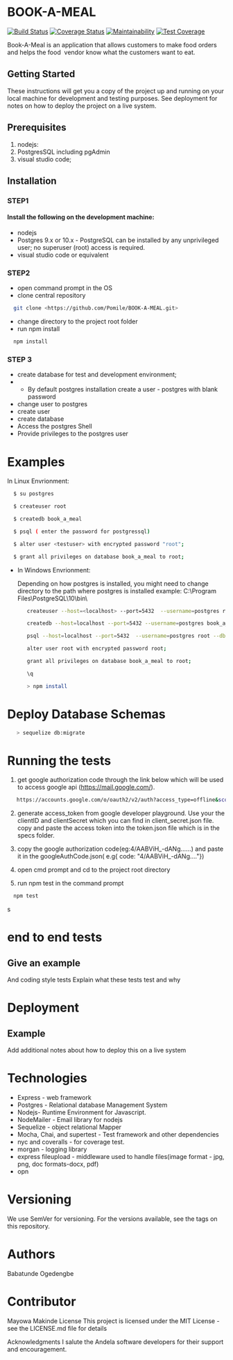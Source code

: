 # BOOK-A-MEAL
[![Build Status](https://travis-ci.org/Pomile/BOOK-A-MEAL.svg?branch=develop)](https://travis-ci.org/Pomile/BOOK-A-MEAL) [![Coverage Status](https://coveralls.io/repos/github/Pomile/BOOK-A-MEAL/badge.svg?branch=chore%2Ftravis-postgres-integration)](https://coveralls.io/github/Pomile/BOOK-A-MEAL?branch=chore%2Ftravis-postgres-integration) [![Maintainability](https://api.codeclimate.com/v1/badges/db70723290c73f11ccce/maintainability)](https://codeclimate.com/github/Pomile/BOOK-A-MEAL/maintainability) 
[![Test Coverage](https://api.codeclimate.com/v1/badges/db70723290c73f11ccce/test_coverage)](https://codeclimate.com/github/Pomile/BOOK-A-MEAL/test_coverage)

Book-A-Meal is an application that allows customers to make food orders and helps the food  vendor know what the customers want to eat.

## Getting Started
These instructions will get you a copy of the project up and running on your local machine for development and testing purposes. See deployment for notes on how to deploy the project on a live system.

## Prerequisites
1. nodejs: 
2. PostgresSQL including pgAdmin 
3. visual studio code;
   
## Installation

### STEP1
#### Install the following on the development machine:

 * nodejs
 * Postgres 9.x or 10.x - PostgreSQL can be installed by any unprivileged user; no superuser (root) access is required.
 * visual studio code or equivalent

### STEP2

 * open command prompt in the OS
 * clone central repository
 ```sh
   git clone <https://github.com/Pomile/BOOK-A-MEAL.git>
 ```
 * change directory to the project root folder
 * run npm install
 ```sh
   npm install
```
### STEP 3
  * create database for test and development environment;
   * * By default postgres installation  create a user - postgres with blank password
  * change user to postgres
  * create user
  * create database
  * Access the postgres Shell
  * Provide privileges to the postgres user
     
# Examples

In Linux Envrionment:

  ```sh
    $ su postgres
  ```
  ```sh
    $ createuser root
  ```
  ```sh
    $ createdb book_a_meal
  ```
  ```sh
    $ psql ( enter the password for postgressql)
  ```

  ```sh
    $ alter user <testuser> with encrypted password "root";
  ```
  ```sh
    $ grant all privileges on database book_a_meal to root;
  ```

* In Windows Envrionment:

  Depending on how postgres is installed, you might need to change directory to the path where postgres is installed example: C:\Program Files\PostgreSQL\10\bin\

  ```sh
     createuser --host=<localhost> --port=5432  --username=postgres root
  ```
  ```sh
     createdb --host=localhost --port=5432 --username=postgres book_a_meal
  ```
  ```sh
     psql --host=localhost --port=5432  --username=postgres root --dbname=book_a_meal
  ```
  ```sh
     alter user root with encrypted password root;
  ```
  ```sh
     grant all privileges on database book_a_meal to root;
  ```
  ```sh
     \q
  ```
  ```sh
     > npm install
  ```

# Deploy Database Schemas

```sh
   > sequelize db:migrate
```


# Running the tests
 1. get google authorization code through the link below which will be used to access google api (https://mail.google.com/).

 ```sh
    https://accounts.google.com/o/oauth2/v2/auth?access_type=offline&scope=https%3A%2F%2Fmail.google.com%2F&response_type=code&client_id=689151234993-7bcjnid76h639skieoqc4qkiafv8hbi6.apps.googleusercontent.com&redirect_uri=http%3A%2F%2Flocalhost%3A8000%2Fapi%2Fv1%2Fauth%2Foauth2callback
 ```

 2. generate access_token from google developer playground. Use your the clientID and clientSecret which you can find in client_secret.json file.  copy and paste the access token into the token.json file which is in the specs folder.

 2. copy the google authorization code(eg:4/AABViH_-dANg......) and paste it in the googleAuthCode.json( e.g{ code: "4/AABViH_-dANg...."})

 3. open cmd prompt and cd to the project root directory

 4. run npm test in the command prompt
   ```sh
     npm test
   ```
s
# end to end tests


## Give an example
And coding style tests
Explain what these tests test and why

# Deployment 
## Example
Add additional notes about how to deploy this on a live system

# Technologies
* Express - web framework
* Postgres - Relational database Management System
* Nodejs- Runtime Environment for Javascript.
* NodeMailer - Email library for nodejs
* Sequelize - object relational Mapper
* Mocha, Chai, and supertest - Test framework and other dependencies
* nyc and coveralls - for coverage test.
* morgan - logging library
* express fileupload - middleware used to handle files(image format - jpg, png, doc formats-docx, pdf)
* opn


# Versioning
We use SemVer for versioning. For the versions available, see the tags on this repository.

# Authors
Babatunde Ogedengbe

# Contributor
Mayowa Makinde
License
This project is licensed under the MIT License - see the LICENSE.md file for details

Acknowledgments
I salute the Andela software developers for their support and encouragement.
